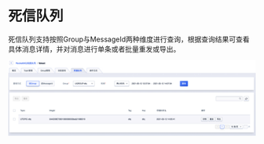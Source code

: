 # 死信队列

死信队列支持按照Group与MessageId两种维度进行查询，根据查询结果可查看具体消息详情，并对消息进行单条或者批量重发或导出。

![dlq](../images/dlq.png)